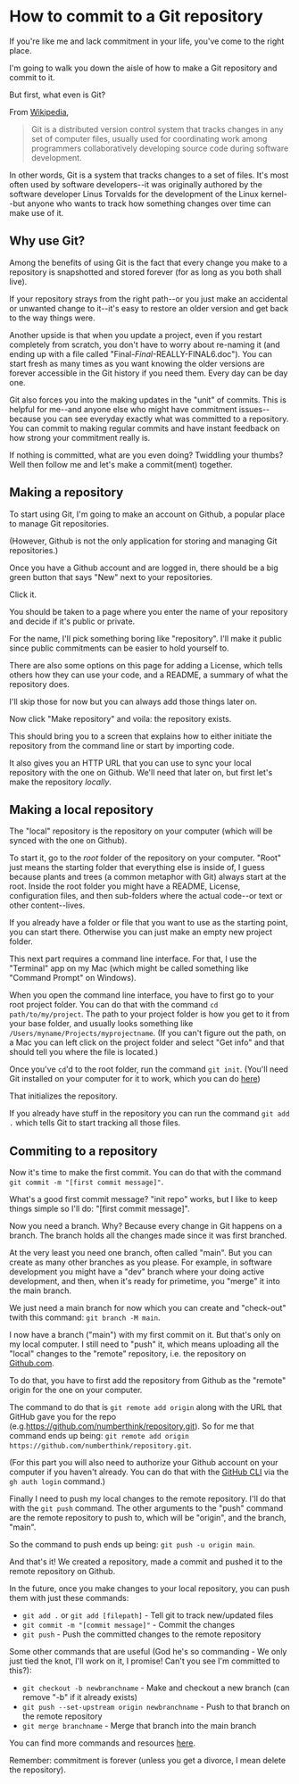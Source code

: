 # How to commit to a Git repository

If you're like me and lack commitment in your life, you've come to the right place.

I'm going to walk you down the aisle of how to make a Git repository and commit to it. 

But first, what even is Git?

From [Wikipedia](https://en.wikipedia.org/wiki/Git),

>Git is a distributed version control system that tracks changes in any set of computer files, usually used for coordinating work among programmers collaboratively developing source code during software development.

In other words, Git is a system that tracks changes to a set of files. It's most often used by software developers--it was originally authored by the software developer Linus Torvalds for the development of the Linux kernel--but anyone who wants to track how something changes over time can make use of it.

## Why use Git?

Among the benefits of using Git is the fact that every change you make to a repository is snapshotted and stored forever (for as long as you both shall live).

If your repository strays from the right path--or you just make an accidental or unwanted change to it--it's easy to restore an older version and get back to the way things were.

Another upside is that when you update a project, even if you restart completely from scratch, you don't have to worry about re-naming it (and ending up with a file called "Final-_Final_-REALLY-FINAL6.doc"). You can start fresh as many times as you want knowing the older versions are forever accessible in the Git history if you need them. Every day can be day one. 

Git also forces you into the making updates in the "unit" of commits. This is helpful for me--and anyone else who might have commitment issues--because you can see everyday exactly what was committed to a repository. You can commit to making regular commits and have instant feedback on how strong your commitment really is. 

If nothing is committed, what are you even doing? Twiddling your thumbs? Well then follow me and let's make a commit(ment) together.

## Making a repository

To start using Git, I'm going to make an account on Github, a popular place to manage Git repositories. 

(However, Github is not the only application for storing and managing Git repositories.)

Once you have a Github account and are logged in, there should be a big green button that says "New" next to your repositories. 

Click it. 

You should be taken to a page where you enter the name of your repository and decide if it's public or private. 

For the name, I'll pick something boring like "repository". I'll make it public since public commitments can be easier to hold yourself to. 

There are also some options on this page for adding a License, which tells others how they can use your code, and a README, a summary of what the repository does.

I'll skip those for now but you can always add those things later on. 

Now click "Make repository" and voila: the repository exists. 

This should bring you to a screen that explains how to either initiate the repository from the command line or start by importing code. 

It also gives you an HTTP URL that you can use to sync your local repository with the one on Github. We'll need that later on, but first let's make the repository _locally_. 

## Making a local repository

The "local" repository is the repository on your computer (which will be synced with the one on Github). 

To start it, go to the _root_ folder of the repository on your computer. "Root" just means the starting folder that everything else is inside of, I guess because plants and trees (a common metaphor with Git) always start at the root. Inside the root folder you might have a README, License, configuration files, and then sub-folders where the actual code--or text or other content--lives. 

If you already have a folder or file that you want to use as the starting point, you can start there. Otherwise you can just make an empty new project folder. 

This next part requires a command line interface. For that, I use the "Terminal" app on my Mac (which might be called something like "Command Prompt" on Windows).

When you open the command line interface, you have to first go to your root project folder. You can do that with the command `cd path/to/my/project`. The path to your project folder is how you get to it from your base folder, and usually looks something like `/Users/myname/Projects/myprojectname`. (If you can't figure out the path, on a Mac you can left click on the project folder and select "Get info" and that should tell you where the file is located.)

Once you've `cd`'d to the root folder, run the command `git init`. (You'll need Git installed on your computer for it to work, which you can do [here](https://git-scm.com/book/en/v2/Getting-Started-Installing-Git))

That initializes the repository. 

If you already have stuff in the repository you can run the command `git add .` which tells Git to start tracking all those files. 

## Commiting to a repository

Now it's time to make the first commit. You can do that with the command `git commit -m "[first commit message]"`.

What's a good first commit message? "init repo" works, but I like to keep things simple so I'll do: "[first commit message]".

Now you need a branch. Why? Because every change in Git happens on a branch. The branch holds all the changes made since it was first branched.

At the very least you need one branch, often called "main". But you can create as many other branches as you please. For example, in software development you might have a "dev" branch where your doing active development, and then, when it's ready for primetime, you "merge" it into the main branch. 

We just need a main branch for now which you can create and "check-out" twith this command: `git branch -M main`.

I now have a branch ("main") with my first commit on it. But that's only on my local computer. I still need to "push" it, which means uploading all the "local" changes to the "remote" repository, i.e. the repository on [Github.com](https://github.com). 

To do that, you have to first add the repository from Github as the "remote" origin for the one on your computer. 

The command to do that is `git remote add origin` along with the URL that GitHub gave you for the repo (e.g.https://github.com/numberthink/repository.git). So for me that command ends up being: `git remote add origin https://github.com/numberthink/repository.git`.

(For this part you will also need to authorize your Github account on your computer if you haven't already. You can do that with the [GitHub CLI](https://cli.github.com/manual/gh_auth_login) via the `gh auth login` command.)

Finally I need to push my local changes to the remote repository. I'll do that with the `git push` command. The other arguments to the "push" command are the remote repository to push to, which will be "origin", and the branch, "main". 

So the command to push ends up being: `git push -u origin main`.

And that's it! We created a repository, made a commit and pushed it to the remote repository on Github.

In the future, once you make changes to your local repository, you can push them with just these commands:
 - `git add .` or `git add [filepath]` - Tell git to track new/updated files
 - `git commit -m "[commit message]"` - Commit the changes
 - `git push` - Push the committed changes to the remote repository

Some other commands that are useful (God he's so commanding - We only just tied the knot, I'll work on it, I promise! Can't you see I'm committed to this?):
 - `git checkout -b newbranchname` - Make and checkout a new branch (can remove "-b" if it already exists)
 - `git push --set-upstream origin newbranchname` - Push to that branch on the remote repository
 - `git merge branchname` - Merge that branch into the main branch

You can find more commands and resources [here](https://docs.github.com/en/get-started/using-git/about-git).

Remember: commitment is forever (unless you get a divorce, I mean delete the repository).